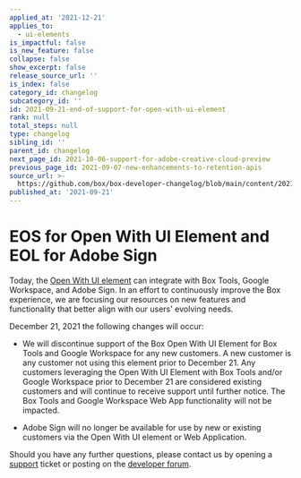 ```yaml
---
applied_at: '2021-12-21'
applies_to:
  - ui-elements
is_impactful: false
is_new_feature: false
collapse: false
show_excerpt: false
release_source_url: ''
is_index: false
category_id: changelog
subcategory_id: ''
id: 2021-09-21-end-of-support-for-open-with-ui-element
rank: null
total_steps: null
type: changelog
sibling_id: ''
parent_id: changelog
next_page_id: 2021-10-06-support-for-adobe-creative-cloud-preview
previous_page_id: 2021-09-07-new-enhancements-to-retention-apis
source_url: >-
  https://github.com/box/box-developer-changelog/blob/main/content/2021/09-21-end-of-support-for-open-with-ui-element.md
published_at: '2021-09-21'
---
```

# EOS for Open With UI Element and EOL for Adobe Sign

Today, the [Open With UI element][owuie] can integrate with Box Tools, Google
Workspace, and Adobe Sign. In an effort to continuously improve the Box
experience, we are focusing our resources on new features and functionality that
better align with our users' evolving needs.

December 21, 2021 the following changes will occur:

- We will discontinue support of the Box Open With UI Element for Box Tools and
Google Workspace for any new customers. A new customer is any customer not using
this element prior to December 21. Any customers leveraging the Open With UI
Element with Box Tools and/or Google Workspace prior to December 21 are
considered existing customers and will continue to receive support until further
notice. The Box Tools and Google Workspace Web App functionality will not be
impacted.

- Adobe Sign will no longer be available for use by new or existing customers
via the Open With UI element or Web Application.

Should you have any further questions, please contact us by opening a
[support][support] ticket or posting on the [developer forum][forum].

[owuie]: g://embed/ui-elements/open-with
[support]: https://developer.box.com/support
[forum]: https://support.box.com/hc/en-us/community/topics/360001932973-Platform-and-Developer-Forum